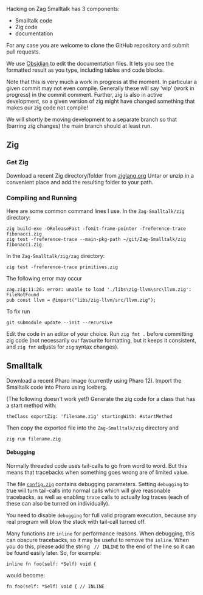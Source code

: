 Hacking on Zag Smalltalk has 3 components:
- Smalltalk code
- Zig code
- documentation

For any case you are welcome to clone the GitHub repository and submit pull requests.

We use [Obsidian](https://obsidian.md/) to edit the documentation files. It lets you see the formatted result as you type, including tables and code blocks.

Note that this is very much a work in progress at the moment. In particular a given commit may not even compile. Generally these will say 'wip' (work in progress) in the commit comment. Further, zig is also in active development, so a given version of zig might have changed something that makes our zig code not compile!

We will shortly be moving development to a separate branch so that (barring zig changes) the main branch should at least run.

## Zig

### Get Zig
Download a recent Zig directory/folder from [ziglang.org](https://ziglang.org/download/)
Untar or unzip in a convenient place and add the resulting folder to your path.

### Compiling and Running
Here are some common command lines I use.
In the `Zag-Smalltalk/zig` directory:
```
zig build-exe -OReleaseFast -fomit-frame-pointer -freference-trace fibonacci.zig
zig test -freference-trace --main-pkg-path ~/git/Zag-Smalltalk/zig fibonacci.zig
```

In the `Zag-Smalltalk/zig/zag` directory:
```
zig test -freference-trace primitives.zig
```
The following error may occur
```
zag.zig:11:26: error: unable to load './libs\zig-llvm\src\llvm.zig': FileNotFound
pub const llvm = @import("libs/zig-llvm/src/llvm.zig");
```
To fix run 
```
git submodule update --init --recursive
```
Edit the code in an editor of your choice. Run `zig fmt .` before committing zig code (not necessarily our favourite formatting, but it keeps it consistent, and `zig fmt` adjusts for `zig` syntax changes).

## Smalltalk

Download a recent Pharo image (currently using Pharo 12).
Import the Smalltalk code into Pharo using Iceberg.

(The following doesn't work yet!)
Generate the zig code for a class that has a start method with:
```smalltalk
theClass exportZig: 'filename.zig' startingWith: #startMethod
```
Then copy the exported file into the `Zag-Smalltalk/zig` directory and
```
zig run filename.zig
```

#### Debugging
Normally threaded code uses tail-calls to go from word to word. But this means that tracebacks when something goes wrong are of limited value.

The file [`config.zig`](../zig/zag/config.zig) contains debugging parameters. Setting `debugging` to true will turn tail-calls into normal calls which will give reasonable tracebacks, as well as enabling `trace` calls to actually log traces (each of these can also be turned on individually).

You need to disable `debugging` for full valid program execution, because any real program will blow the stack with tail-call turned off.

Many functions are `inline` for performance reasons. When debugging, this can obscure tracebacks, so it may be useful to remove the `inline`. When you do this, please add the string ` // INLINE` to the end of the line so it can be found easily later. So, for example:
```
inline fn foo(self: *Self) void {
```
would become:
```
fn foo(self: *Self) void { // INLINE
```
